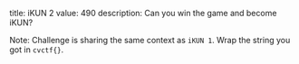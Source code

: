 title: iKUN 2
value: 490
description: Can you win the game and become iKUN?

Note: Challenge is sharing the same context as `iKUN 1`. Wrap the string you got in `cvctf{}`.